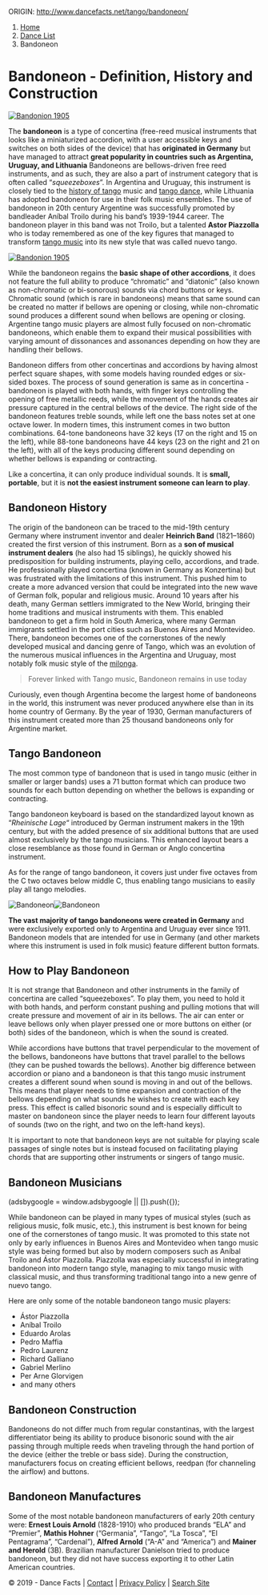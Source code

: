 ORIGIN: http://www.dancefacts.net/tango/bandoneon/

1.  [Home](/)
2.  [Dance List](/dance-list/)
3.  Bandoneon

# Bandoneon - Definition, History and Construction


[![Bandonion 1905](/images/dancefacts/bandonion-1905-small.jpg)](/picture/bandonion-1905/)

The **bandoneon** is a type of concertina (free-reed musical instruments that looks like a miniaturized accordion, with a user accessible keys and switches on both sides of the device) that has **originated in Germany** but have managed to attract **great popularity in countries such as Argentina, Uruguay, and Lithuania** Bandoneons are bellows-driven free reed instruments, and as such, they are also a part of instrument category that is often called “_squeezeboxes_”. In Argentina and Uruguay, this instrument is closely tied to the [history of tango](/tango/history-of-tango/) music and [tango dance](/tango/tango-dance/), while Lithuania has adopted bandoneon for use in their folk music ensembles. The use of bandoneon in 20th century Argentine was successfully promoted by bandleader Aníbal Troilo during his band’s 1939-1944 career. The bandoneon player in this band was not Troilo, but a talented **Astor Piazzolla** who is today remembered as one of the key figures that managed to transform [tango music](/tango/tango-music/) into its new style that was called nuevo tango.

[![Bandonion 1905](/images/dancefacts/bandonion-1905-small.jpg)](/picture/bandonion-1905/)

While the bandoneon regains the **basic shape of other accordions**, it does not feature the full ability to produce “chromatic” and “diatonic” (also known as non-chromatic or bi-sonorous) sounds via chord buttons or keys. Chromatic sound (which is rare in bandoneons) means that same sound can be created no matter if bellows are opening or closing, while non-chromatic sound produces a different sound when bellows are opening or closing. Argentine tango music players are almost fully focused on non-chromatic bandoneons, which enable them to expand their musical possibilities with varying amount of dissonances and assonances depending on how they are handling their bellows.


Bandoneon differs from other concertinas and accordions by having almost perfect square shapes, with some models having rounded edges or six-sided boxes. The process of sound generation is same as in concertina - bandoneon is played with both hands, with finger keys controlling the opening of free metallic reeds, while the movement of the hands creates air pressure captured in the central bellows of the device. The right side of the bandoneon features treble sounds, while left one the bass notes set at one octave lower. In modern times, this instrument comes in two button combinations. 64-tone bandoneons have 32 keys (17 on the right and 15 on the left), while 88-tone bandoneons have 44 keys (23 on the right and 21 on the left), with all of the keys producing different sound depending on whether bellows is expanding or contracting.

Like a concertina, it can only produce individual sounds. It is **small, portable**, but it is **not the easiest instrument someone can learn to play**.

## Bandoneon History

The origin of the bandoneon can be traced to the mid-19th century Germany where instrument inventor and dealer **Heinrich Band** (1821–1860) created the first version of this instrument. Born as a **son of musical instrument dealers** (he also had 15 siblings), he quickly showed his predisposition for building instruments, playing cello, accordions, and trade. He professionally played concertina (known in Germany as Konzertina) but was frustrated with the limitations of this instrument. This pushed him to create a more advanced version that could be integrated into the new wave of German folk, popular and religious music. Around 10 years after his death, many German settlers immigrated to the New World, bringing their home traditions and musical instruments with them. This enabled bandoneon to get a firm hold in South America, where many German immigrants settled in the port cities such as Buenos Aires and Montevideo. There, bandoneon becomes one of the cornerstones of the newly developed musical and dancing genre of Tango, which was an evolution of the numerous musical influences in the Argentina and Uruguay, most notably folk music style of the [milonga](/tango/milonga-dance/).

> Forever linked with Tango music, Bandoneon remains in use today


Curiously, even though Argentina become the largest home of bandoneons in the world, this instrument was never produced anywhere else than in its home country of Germany. By the year of 1930, German manufacturers of this instrument created more than 25 thousand bandoneons only for Argentine market.

## Tango Bandoneon

The most common type of bandoneon that is used in tango music (either in smaller or larger bands) uses a 71 button format which can produce two sounds for each button depending on whether the bellows is expanding or contracting.

Tango bandoneon keyboard is based on the standardized layout known as “_Rheinische Lage_“ introduced by German instrument makers in the 19th century, but with the added presence of six additional buttons that are used almost exclusively by the tango musicians. This enhanced layout bears a close resemblance as those found in German or Anglo concertina instrument.

As for the range of tango bandoneon, it covers just under five octaves from the C two octaves below middle C, thus enabling tango musicians to easily play all tango melodies.

![Bandoneon](/images/dancefacts/bandoneon-small.jpg)![Bandoneon](/images/dancefacts/bandoneon-small.jpg)

**The vast majority of tango bandoneons were created in Germany** and were exclusively exported only to Argentina and Uruguay ever since 1911. Bandoneon models that are intended for use in Germany (and other markets where this instrument is used in folk music) feature different button formats.

## How to Play Bandoneon

It is not strange that Bandoneon and other instruments in the family of concertina are called “squeezeboxes”. To play them, you need to hold it with both hands, and perform constant pushing and pulling motions that will create pressure and movement of air in its bellows. The air can enter or leave bellows only when player pressed one or more buttons on either (or both) sides of the bandoneon, which is when the sound is created.

While accordions have buttons that travel perpendicular to the movement of the bellows, bandoneons have buttons that travel parallel to the bellows (they can be pushed towards the bellows). Another big difference between accordion or piano and a bandoneon is that this tango music instrument creates a different sound when sound is moving in and out of the bellows. This means that player needs to time expansion and contraction of the bellows depending on what sounds he wishes to create with each key press. This effect is called bisonoric sound and is especially difficult to master on bandoneon since the player needs to learn four different layouts of sounds (two on the right, and two on the left-hand keys).

It is important to note that bandoneon keys are not suitable for playing scale passages of single notes but is instead focused on facilitating playing chords that are supporting other instruments or singers of tango music.

## Bandoneon Musicians

(adsbygoogle = window.adsbygoogle || \[\]).push({});

While bandoneon can be played in many types of musical styles (such as religious music, folk music, etc.), this instrument is best known for being one of the cornerstones of tango music. It was promoted to this state not only by early influences in Buenos Aires and Montevideo when tango music style was being formed but also by modern composers such as Aníbal Troilo and Ástor Piazzolla. Piazzolla was especially successful in integrating bandoneon into modern tango style, managing to mix tango music with classical music, and thus transforming traditional tango into a new genre of nuevo tango.

Here are only some of the notable bandoneon tango music players:

*   Ástor Piazzolla
*   Aníbal Troilo
*   Eduardo Arolas
*   Pedro Maffia
*   Pedro Laurenz
*   Richard Galliano
*   Gabriel Merlino
*   Per Arne Glorvigen
*   and many others

## Bandoneon Construction

Bandoneons do not differ much from regular constantinas, with the largest differentiator being its ability to produce bisonoric sound with the air passing through multiple reeds when traveling through the hand portion of the device (either the treble or bass side). During the construction, manufacturers focus on creating efficient bellows, reedpan (for channeling the airflow) and buttons.

## Bandoneon Manufactures

Some of the most notable bandoneon manufacturers of early 20th century were: **Ernest Louis Arnold** (1828-1910) who produced brands “ELA” and “Premier”, **Mathis Hohner** (“Germania”, “Tango”, “La Tosca”, “El Pentagrama”, “Cardenal”), **Alfred Arnold** (“A-A” and “America”) and **Mainer and Herold** (3B). Brazilian manufacturer Danielson tried to produce bandoneon, but they did not have success exporting it to other Latin American countries.


© 2019 - Dance Facts | [Contact](/page/contact/) | [Privacy Policy](/privacy-policy) | [Search Site](/search)